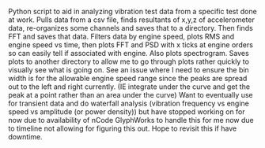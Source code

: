   Python script to aid in analyzing vibration test data from a specific test done at work. Pulls data from a csv file, finds resultants of x,y,z of accelerometer data, re-organizes some channels and saves that to a directory. Then finds FFT and saves that data. Filters data by engine speed, plots RMS and engine speed vs time, then plots FFT and PSD with x ticks at engine orders so can easily tell if associated with engine. Also plots spectrogram. Saves plots to another directory to allow me to go through plots rather quickly to visually see what is going on.
  See an issue where I need to ensure the bin width is for the allowable engine speed range since the peaks are spread out to the left and right currently. (IE integrate under the curve and get the peak at a point rather than an area under the curve)
  Want to eventually use for transient data and do waterfall analysis (vibration frequency vs engine speed vs amplitude (or power density)) but have stopped working on for now due to availability of nCode GlyphWorks to handle this for me now due to timeline not allowing for figuring this out. Hope to revisit this if have downtime.
